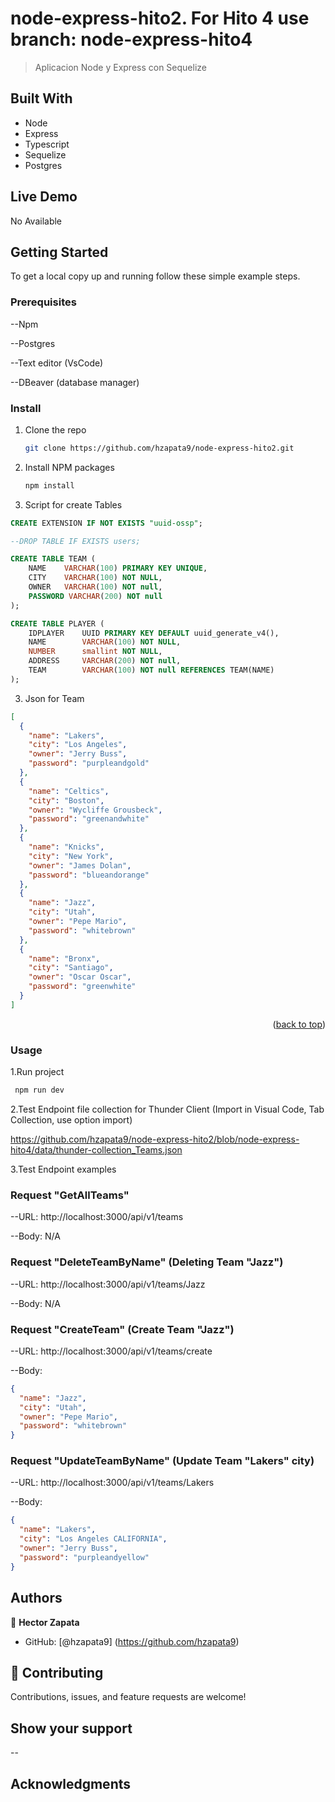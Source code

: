 <a name="readme-top"></a>

# node-express-hito2. For Hito 4 use branch: node-express-hito4

> Aplicacion Node y Express con Sequelize

## Built With

- Node
- Express
- Typescript
- Sequelize
- Postgres


## Live Demo

 No Available

## Getting Started

To get a local copy up and running follow these simple example steps.

### Prerequisites
 
--Npm 

--Postgres 

--Text editor (VsCode) 

--DBeaver (database manager) 

### Install

1. Clone the repo
   ```sh
   git clone https://github.com/hzapata9/node-express-hito2.git
   ```
2. Install NPM packages
   ```sh
   npm install
   ```
3. Script for create Tables
```sql
CREATE EXTENSION IF NOT EXISTS "uuid-ossp";

--DROP TABLE IF EXISTS users; 

CREATE TABLE TEAM (
    NAME	VARCHAR(100) PRIMARY KEY UNIQUE,
    CITY	VARCHAR(100) NOT NULL,
    OWNER	VARCHAR(100) NOT null,
    PASSWORD VARCHAR(200) NOT null
);

CREATE TABLE PLAYER (
	IDPLAYER 	UUID PRIMARY KEY DEFAULT uuid_generate_v4(),
    NAME 		VARCHAR(100) NOT NULL,
    NUMBER		smallint NOT NULL,
    ADDRESS 	VARCHAR(200) NOT null,
    TEAM 		VARCHAR(100) NOT null REFERENCES TEAM(NAME)
);
```

3. Json for Team
```Json
[
  {
    "name": "Lakers",
    "city": "Los Angeles",
    "owner": "Jerry Buss",
    "password": "purpleandgold"
  },
  {
    "name": "Celtics",
    "city": "Boston",
    "owner": "Wycliffe Grousbeck",
    "password": "greenandwhite"
  },
  {
    "name": "Knicks",
    "city": "New York",
    "owner": "James Dolan",
    "password": "blueandorange"
  },
  {
    "name": "Jazz",
    "city": "Utah",
    "owner": "Pepe Mario",
    "password": "whitebrown"
  },
  {
    "name": "Bronx",
    "city": "Santiago",
    "owner": "Oscar Oscar",
    "password": "greenwhite"
  }
]
```

<p align="right">(<a href="#readme-top">back to top</a>)</p>

### Usage

1.Run project

```sh
 npm run dev
```

2.Test Endpoint file collection for Thunder Client 
(Import in Visual Code, Tab Collection, use option import)

https://github.com/hzapata9/node-express-hito2/blob/node-express-hito4/data/thunder-collection_Teams.json


3.Test Endpoint examples

### Request "GetAllTeams"

--URL: http://localhost:3000/api/v1/teams

--Body: N/A


### Request "DeleteTeamByName"  (Deleting Team "Jazz")

--URL: http://localhost:3000/api/v1/teams/Jazz

--Body: N/A


### Request "CreateTeam" (Create Team "Jazz")

--URL: http://localhost:3000/api/v1/teams/create

--Body: 
```Json
{
  "name": "Jazz",
  "city": "Utah",
  "owner": "Pepe Mario",
  "password": "whitebrown"
}
```


### Request "UpdateTeamByName" (Update Team "Lakers" city)

--URL: http://localhost:3000/api/v1/teams/Lakers

--Body: 
```Json
{
  "name": "Lakers",
  "city": "Los Angeles CALIFORNIA",
  "owner": "Jerry Buss",
  "password": "purpleandyellow"
}
```


## Authors

👤 **Hector Zapata**

- GitHub: [@hzapata9] (https://github.com/hzapata9)

## 🤝 Contributing

Contributions, issues, and feature requests are welcome!



## Show your support

--

## Acknowledgments
